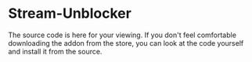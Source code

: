 # Stream-Unblocker
The source code is here for your viewing. If you don't feel comfortable downloading the addon from the store, you can look at the code yourself and install it from the source.
